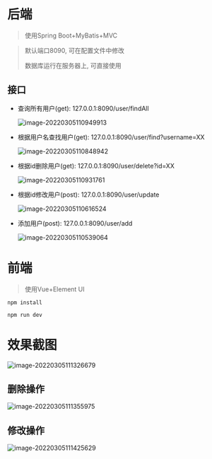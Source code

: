 # 后端

> 使用Spring Boot+MyBatis+MVC



>默认端口8090, 可在配置文件中修改
>
>数据库运行在服务器上, 可直接使用
## 接口

- 查询所有用户(get): 127.0.0.1:8090/user/findAll

  ![image-20220305110949913](https://oss.zaqai.com/img/image-20220305110949913.png)

- 根据用户名查找用户(get): 127.0.0.1:8090/user/find?username=XX

  ![image-20220305110848942](https://oss.zaqai.com/img/image-20220305110848942.png)

- 根据id删除用户(get): 127.0.0.1:8090/user/delete?id=XX

  ![image-20220305110931761](https://oss.zaqai.com/img/image-20220305110931761.png)

- 根据id修改用户(post): 127.0.0.1:8090/user/update

  ![image-20220305110616524](https://oss.zaqai.com/img/image-20220305110616524.png)

- 添加用户(post): 127.0.0.1:8090/user/add

  ![image-20220305110539064](https://oss.zaqai.com/img/image-20220305110539064.png)



# 前端

> 使用Vue+Element UI



`npm install`

`npm run dev`

# 效果截图

![image-20220305111326679](https://oss.zaqai.com/img/image-20220305111326679.png)

## 删除操作

![image-20220305111355975](https://oss.zaqai.com/img/image-20220305111355975.png)

## 修改操作



![image-20220305111425629](https://oss.zaqai.com/img/image-20220305111425629.png)




